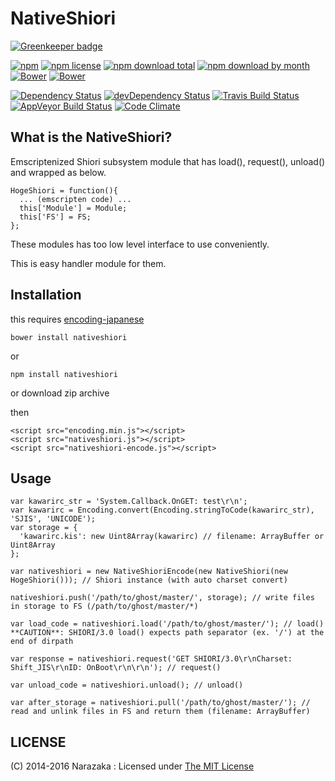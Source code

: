 NativeShiori
================================

[![Greenkeeper badge](https://badges.greenkeeper.io/Narazaka/nativeshiori.svg)](https://greenkeeper.io/)

[![npm](https://img.shields.io/npm/v/nativeshiori.svg)](https://www.npmjs.com/package/nativeshiori)
[![npm license](https://img.shields.io/npm/l/nativeshiori.svg)](https://www.npmjs.com/package/nativeshiori)
[![npm download total](https://img.shields.io/npm/dt/nativeshiori.svg)](https://www.npmjs.com/package/nativeshiori)
[![npm download by month](https://img.shields.io/npm/dm/nativeshiori.svg)](https://www.npmjs.com/package/nativeshiori)
[![Bower](https://img.shields.io/bower/v/nativeshiori.svg)](https://github.com/Narazaka/nativeshiori)
[![Bower](https://img.shields.io/bower/l/nativeshiori.svg)](https://github.com/Narazaka/nativeshiori)

[![Dependency Status](https://david-dm.org/Narazaka/nativeshiori.svg)](https://david-dm.org/Narazaka/nativeshiori)
[![devDependency Status](https://david-dm.org/Narazaka/nativeshiori/dev-status.svg)](https://david-dm.org/Narazaka/nativeshiori#info=devDependencies)
[![Travis Build Status](https://travis-ci.org/Narazaka/nativeshiori.svg)](https://travis-ci.org/Narazaka/nativeshiori)
[![AppVeyor Build Status](https://ci.appveyor.com/api/projects/status/github/Narazaka/nativeshiori?svg=true)](https://ci.appveyor.com/project/Narazaka/nativeshiori)
[![Code Climate](https://codeclimate.com/github/Narazaka/nativeshiori/badges/gpa.svg)](https://codeclimate.com/github/Narazaka/nativeshiori)

What is the NativeShiori?
--------------------------------

Emscriptenized Shiori subsystem module that has load(), request(), unload() and wrapped as below.

    HogeShiori = function(){
      ... (emscripten code) ...
      this['Module'] = Module;
      this['FS'] = FS;
    };

These modules has too low level interface to use conveniently.

This is easy handler module for them.

Installation
--------------------------------

this requires [encoding-japanese](https://www.npmjs.org/package/encoding-japanese)

    bower install nativeshiori

or

    npm install nativeshiori

or download zip archive

then

    <script src="encoding.min.js"></script>
    <script src="nativeshiori.js"></script>
    <script src="nativeshiori-encode.js"></script>

Usage
--------------------------------

    var kawarirc_str = 'System.Callback.OnGET: test\r\n';
    var kawarirc = Encoding.convert(Encoding.stringToCode(kawarirc_str), 'SJIS', 'UNICODE');
    var storage = {
      'kawarirc.kis': new Uint8Array(kawarirc) // filename: ArrayBuffer or Uint8Array
    };
    
    var nativeshiori = new NativeShioriEncode(new NativeShiori(new HogeShiori())); // Shiori instance (with auto charset convert)
    
    nativeshiori.push('/path/to/ghost/master/', storage); // write files in storage to FS (/path/to/ghost/master/*)
    
    var load_code = nativeshiori.load('/path/to/ghost/master/'); // load() **CAUTION**: SHIORI/3.0 load() expects path separator (ex. '/') at the end of dirpath
    
    var response = nativeshiori.request('GET SHIORI/3.0\r\nCharset: Shift_JIS\r\nID: OnBoot\r\n\r\n'); // request()
    
    var unload_code = nativeshiori.unload(); // unload()
    
    var after_storage = nativeshiori.pull('/path/to/ghost/master/'); // read and unlink files in FS and return them (filename: ArrayBuffer)

LICENSE
--------------------------------

(C) 2014-2016 Narazaka : Licensed under [The MIT License](http://narazaka.net/license/MIT?2016)
